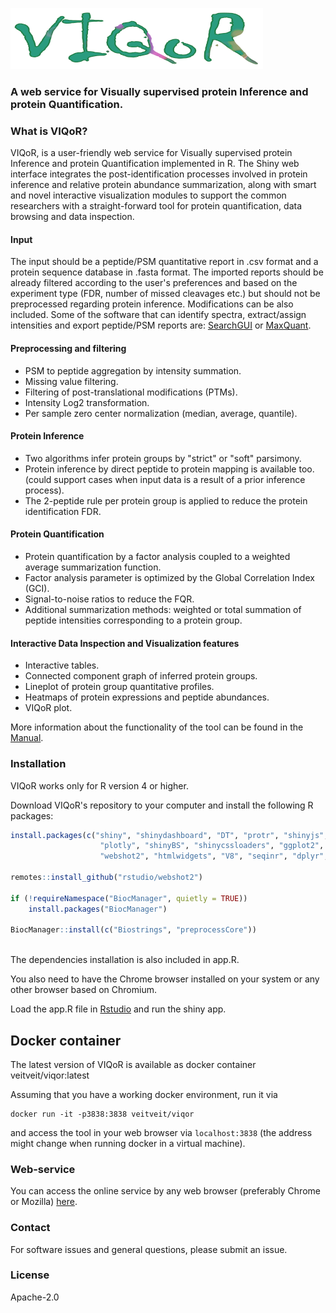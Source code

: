 ![](./www/logo.svg)

### A web service for Visually supervised protein Inference and protein Quantification.

### What is VIQoR?

VIQoR, is a user-friendly web service for Visually supervised protein Inference and protein Quantification implemented in R. The Shiny web interface integrates the post-identification processes involved in protein inference and relative protein abundance summarization, along with smart and novel interactive visualization modules to support the common researchers with a straight-forward tool for protein quantification, data browsing and data inspection.

#### Input

The input should be a peptide/PSM quantitative report in .csv format and a protein sequence database in .fasta format. The imported reports should be already filtered according to the user's preferences and based on the experiment type (FDR, number of missed cleavages etc.) but should not be preprocessed regarding protein inference. Modifications can be also included. Some of the software that can identify spectra, extract/assign intensities and export peptide/PSM reports are: [SearchGUI](https://compomics.github.io/projects/searchgui) or [MaxQuant](https://www.maxquant.org/).

#### Preprocessing and filtering

- PSM to peptide aggregation by intensity summation.
- Missing value filtering.
- Filtering of post-translational modifications (PTMs).
- Intensity Log2 transformation.
- Per sample zero center normalization (median, average, quantile).

#### Protein Inference

- Two algorithms infer protein groups by "strict" or "soft" parsimony.
- Protein inference by direct peptide to protein mapping is available too. (could support cases when input data is a result of a prior inference process).
- The 2-peptide rule per protein group is applied to reduce the protein identification FDR.

#### Protein Quantification

- Protein quantification by a factor analysis coupled to a weighted average summarization function.
- Factor analysis parameter is optimized by the Global Correlation Index (GCI).
- Signal-to-noise ratios to reduce the FQR.
- Additional summarization methods: weighted or total summation of peptide intensities corresponding to a protein group.

#### Interactive Data Inspection and Visualization features

- Interactive tables.
- Connected component graph of inferred protein groups.
- Lineplot of protein group quantitative profiles.
- Heatmaps of protein expressions and peptide abundances.
- VIQoR plot.

More information about the functionality of the tool can be found in the [Manual](https://bitbucket.org/veitveit/viqor/raw/749e2ff8c2d9208fa16c90290c889d7903915600/Manual.pdf).


### Installation

VIQoR works only for R version 4 or higher.

Download VIQoR's repository to your computer and install the following R packages:
```R
install.packages(c("shiny", "shinydashboard", "DT", "protr", "shinyjs", "igraph", "networkD3", 
                    "plotly", "shinyBS", "shinycssloaders", "ggplot2", "reshape2", "remotes",
                    "webshot2", "htmlwidgets", "V8", "seqinr", "dplyr", "seqinr", "heatmaply"))
                    
remotes::install_github("rstudio/webshot2")

if (!requireNamespace("BiocManager", quietly = TRUE))
    install.packages("BiocManager")

BiocManager::install(c("Biostrings", "preprocessCore"))
                    
```

The dependencies installation is also included in app.R.

You also need to have the Chrome browser installed on your system or any other browser based on Chromium.

Load the app.R file in [Rstudio](http://rstudio.com) and run the shiny app.

## Docker container

The latest version of VIQoR is available as docker container veitveit/viqor:latest

Assuming that you have a working docker environment, run it via
```
docker run -it -p3838:3838 veitveit/viqor
```
and access the tool in your web browser via `localhost:3838` (the address might change when running docker in a virtual machine).


### Web-service

You can access the online service by any web browser (preferably Chrome or Mozilla) [here](https://computproteomics.bmb.sdu.dk/app_direct/VIQoR/).

### Contact
For software issues and general questions, please submit an issue.

### License
Apache-2.0